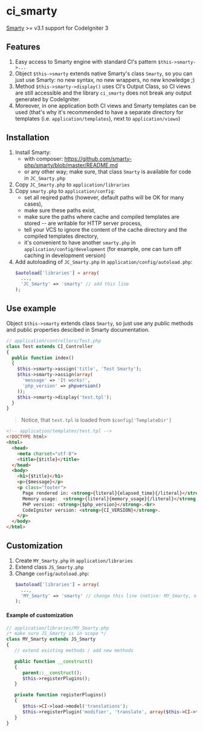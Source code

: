 # ci_smarty
[Smarty](http://www.smarty.net/) >= v3.1 support for CodeIgniter 3

## Features
1. Easy access to Smarty engine with standard CI\'s pattern `$this->smarty->...`
2. Object `$this->smarty` extends native Smarty's class `Smarty`, so you can just use Smarty: no new syntax, no new wrappers, no new knowledge ;)
3. Method `$this->smarty->display()` uses CI's Output Class, so CI views are still accessible and the library `ci_smarty` does not break any output generated by CodeIgniter.
4. Moreover, in one application both CI views and Smarty templates can be used (that's why it's recommended to have a separate directory for templates (i.e. `application/templates`), next to `application/views`)

## Installation
1. Install Smarty:
   * with composer: https://github.com/smarty-php/smarty/blob/master/README.md
   * or any other way; make sure, that class `Smarty` is available for code in `JC_Smarty.php`
2. Copy `JC_Smarty.php` to `application/libraries`
3. Copy `smarty.php` to `application/config`:
   * set all reqired paths (however, default paths will be OK for many cases),
   * make sure these paths exist,
   * make sure the paths where cache and compiled templates are stored -- are writable for HTTP server process,
   * tell your VCS to ignore the content of the cache directory and the compiled templates directory,
   * it's convenient to have another `smarty.php` in `application/config/development` (for example, one can turn off caching in development version)
4. Add autoloading of `JC_Smarty.php` in `application/config/autoload.php`:
   ```php
   $autoload['libraries'] = array(
     ...,
     'JC_Smarty' => 'smarty' // add this line
   );
   ```

## Use example
Object `$this->smarty` extends class `Smarty`, so just use any public methods and public properties descibed in Smarty documentation.
```php
// application/controllers/Test.php
class Test extends CI_Controller
{
  public function index()
  {
    $this->smarty->assign('title', 'Test Smarty');
    $this->smarty->assign(array(
      'message' => 'It works!',
      'php_version' => phpversion()
    ));
    $this->smarty->display('test.tpl');
  }
}
```
> Notice, that `test.tpl` is loaded from `$config['TemplateDir']`

```html
<!-- application/templates/test.tpl -->
<!DOCTYPE html>
<html>
  <head>
    <meta charset="utf-8">
    <title>{$title}</title>
  </head>
  <body>
    <h1>{$title}</h1>
    <p>{$message}</p>
    <p class="footer">
      Page rendered in: <strong>{literal}{elapsed_time}{/literal}</strong> seconds.<br>
      Memory usage:  <strong>{literal}{memory_usage}{/literal}</strong.><br>
      PHP version: <strong>{$php_version}</strong>.<br>
      CodeIgniter version: <strong>{CI_VERSION}</strong>.
    </p>
  </body>
</html>
```

## Customization
1. Create `MY_Smarty.php` in `application/libraries`
2. Extend class `JS_Smarty.php`
3. Change `config/autoload.php`:
   ```php
   $autoload['libraries'] = array(
     ...,
     'MY_Smarty' => 'smarty' // change this line (notice: MY_Smarty, not JS_Smarty)
   );
   ```

#### Example of customization
```php
// application/libraries/MY_Smarty.php
/* make sure JS_Smarty is in scope */
class MY_Smarty extends JS_Smarty
{
   // extend existing methods / add new methods

   public function __construct()
   {
      parent::__construct();
      $this->registerPlugins();
   }

   private function registerPlugins()
   {
      $this->CI->load->model('translations');
      $this->registerPlugin('modifier', 'translate', array($this->CI->translations, 'get'));
   }
}
```
